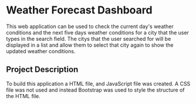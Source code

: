 # Weather Forecast Dashboard
This web application can be used to check the current day's weather conditions and the next five days weather conditions for a city that the user types in the search field. The citys that the user searched for will be displayed in a list and allow them to select that city again to show the updated weather conditions.

## Project Description
To build this application a HTML file, and JavaScript file was created. A CSS file was not used and instead Bootstrap was used to style the structure of the HTML file.